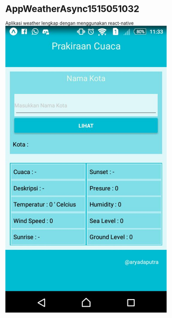 # AppWeatherAsync1515051032
Aplikasi weather lengkap dengan menggunakan react-native
![Alt text](ssWeather1.jpeg?raw=true "Optional Title")
